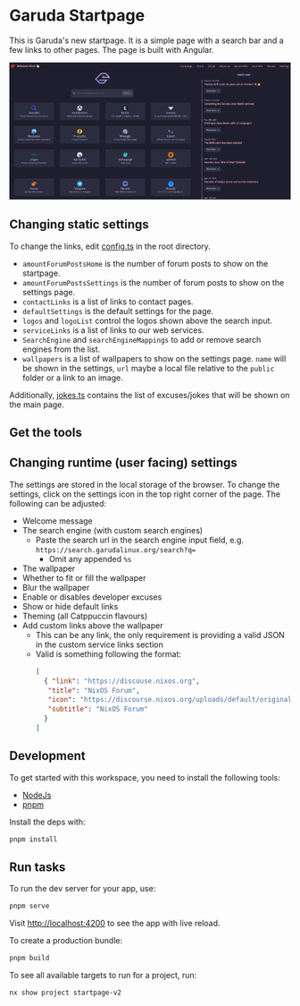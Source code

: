 # Garuda Startpage

This is Garuda's new startpage.
It is a simple page with a search bar and a few links to other pages.
The page is built with Angular.

<img src="/assets/startpage.png" alt="Startpage picture">

## Changing static settings

To change the links, edit [config.ts](./config.ts) in the root directory.

- `amountForumPostsHome` is the number of forum posts to show on the startpage.
- `amountForumPostsSettings` is the number of forum posts to show on the settings page.
- `contactLinks` is a list of links to contact pages.
- `defaultSettings` is the default settings for the page.
- `logos` and `logoList` control the logos shown above the search input.
- `serviceLinks` is a list of links to our web services.
- `SearchEngine` and `searchEngineMappings` to add or remove search engines from the list.
- `wallpapers` is a list of wallpapers to show on the settings page. `name` will be shown in the settings, `url` maybe a
  local file relative to the `public` folder or a link to an image.

Additionally,
[jokes.ts](./src/app/jokes/jokes.ts) contains the list of excuses/jokes that will be shown on the main page.

## Get the tools

## Changing runtime (user facing) settings

The settings are stored in the local storage of the browser.
To change the settings, click on the settings icon in the top right corner of the page.
The following can be adjusted:

- Welcome message
- The search engine (with custom search engines)
    - Paste the search url in the search engine input field, e.g. `https://search.garudalinux.org/search?q=`
        - Omit any appended `%s`
- The wallpaper
- Whether to fit or fill the wallpaper
- Blur the wallpaper
- Enable or disables developer excuses
- Show or hide default links
- Theming (all Catppuccin flavours)
- Add custom links above the wallpaper
    - This can be any link, the only requirement is providing a valid JSON in the custom service links section
    - Valid is something following the format:
      ```json
      [
        { "link": "https://discouse.nixos.org",    
         "title": "NixOS Forum",
         "icon": "https://discourse.nixos.org/uploads/default/original/2X/c/cb4fe584627b37e7c1d5424e9cec0bb30fdb6c4d.png",     
         "subtitle": "NixOS Forum"   
        }
      ]
      ```

## Development

To get started with this workspace, you need to install the following tools:

- [NodeJs](https://nodejs.org/en/)
- [pnpm](https://pnpm.io/)

Install the deps with:

```sh
pnpm install
```

## Run tasks

To run the dev server for your app, use:

```sh
pnpm serve
```

Visit [http://localhost:4200](http://localhost:4200) to see the app with live reload.

To create a production bundle:

```sh
pnpm build
```

To see all available targets to run for a project, run:

```sh
nx show project startpage-v2
```
